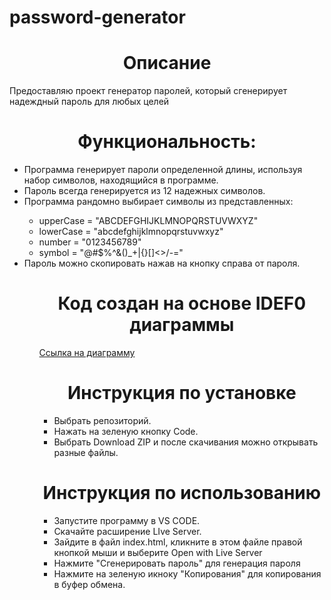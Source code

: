 # password-generator
<h1 align="center">Описание</h1>
Предоставляю проект генератор паролей, который сгенерирует надеждный пароль для любых целей
<h1 align="center">Функциональность:</h1>
<ul>
    <li>Программа генерирует пароли определенной длины, используя набор символов, находящийся в программе.</li>
    <li>Пароль всегда генерируется из 12 надежных символов.</li>
    <li>Программа рандомно выбирает символы из представленных:</li>
    <ul>
      <li>upperCase = "ABCDEFGHIJKLMNOPQRSTUVWXYZ"</li>
      <li>lowerCase = "abcdefghijklmnopqrstuvwxyz"</li>
      <li>number = "0123456789"</li>
      <li>symbol = "@#$%^&()_+|{}[]<>/-="</li>
    </ul>
    <li>Пароль можно скопировать нажав на кнопку справа от пароля.</li>
<ul>  
<h1 align="center">Код создан на основе IDEF0 диаграммы</h1>
<a href="https://github.com/yan18391/password-generator/blob/main/IDEF0.drawio.png">Ссылка на диаграмму</a>

<h1 align="center">Инструкция по установке</h1>
<ul>
    <li>Выбрать репозиторий.</li>
    <li>Нажать на зеленую кнопку Code.</li>
    <li>Выбрать Download ZIP и после скачивания можно открывать разные файлы.</li>
</ul>
<h1 align="center">Инструкция по использованию</h1>

<ul>
    <li>Запустите программу в VS CODE.</li>
    <li>Скачайте расширение LIve Server.</li>
    <li>Зайдите в файл index.html, кликните в этом файле правой кнопкой мыши и выберите Open with Live Server</li>
    <li>Нажмите "Сгенерировать пароль" для генерация пароля</li>
    <li>Нажмите на зеленую икноку "Копирования" для копирования в буфер обмена.</li>
</ul>
